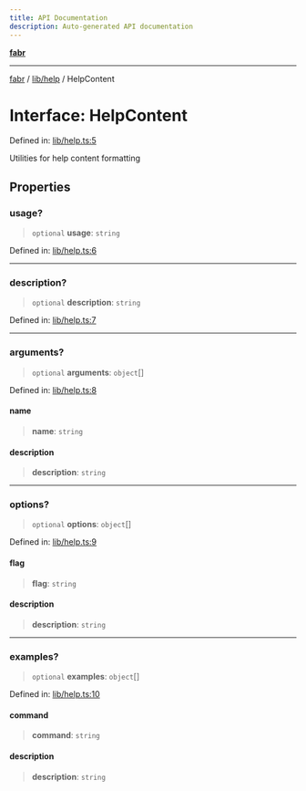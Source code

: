```yaml
---
title: API Documentation
description: Auto-generated API documentation
---
```


[**fabr**](../../../README.md)

***

[fabr](../../../README.md) / [lib/help](../README.md) / HelpContent

# Interface: HelpContent

Defined in: [lib/help.ts:5](https://github.com/yashjawale/fabr/blob/main/src/lib/help.ts#L5)

Utilities for help content formatting

## Properties

### usage?

> `optional` **usage**: `string`

Defined in: [lib/help.ts:6](https://github.com/yashjawale/fabr/blob/main/src/lib/help.ts#L6)

***

### description?

> `optional` **description**: `string`

Defined in: [lib/help.ts:7](https://github.com/yashjawale/fabr/blob/main/src/lib/help.ts#L7)

***

### arguments?

> `optional` **arguments**: `object`[]

Defined in: [lib/help.ts:8](https://github.com/yashjawale/fabr/blob/main/src/lib/help.ts#L8)

#### name

> **name**: `string`

#### description

> **description**: `string`

***

### options?

> `optional` **options**: `object`[]

Defined in: [lib/help.ts:9](https://github.com/yashjawale/fabr/blob/main/src/lib/help.ts#L9)

#### flag

> **flag**: `string`

#### description

> **description**: `string`

***

### examples?

> `optional` **examples**: `object`[]

Defined in: [lib/help.ts:10](https://github.com/yashjawale/fabr/blob/main/src/lib/help.ts#L10)

#### command

> **command**: `string`

#### description

> **description**: `string`
